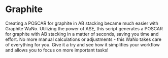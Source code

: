 # Graphite

Creating a POSCAR for graphite in AB stacking became much easier with Graphite WaNo. Utilizing the power of ASE, this script generates a POSCAR for graphite with AB stacking in a matter of seconds, saving you time and effort. No more manual calculations or adjustments - this WaNo takes care of everything for you. Give it a try and see how it simplifies your workflow and allows you to focus on more important tasks!

